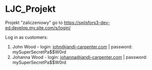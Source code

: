 # LJC_Projekt
Projekt "zaliczeniowy"
go to https://sejlsfors3-dev-ed.develop.my.site.com/s/login/

Log in as customers:
1. John Wood    - login: john@jandj-carpenter.com    | password: mySuperSecretPa$$W0rd
2. Johanna Wood - login: johanna@jandj-carpenter.com | password: mySuperSecretPa$$W0rd
